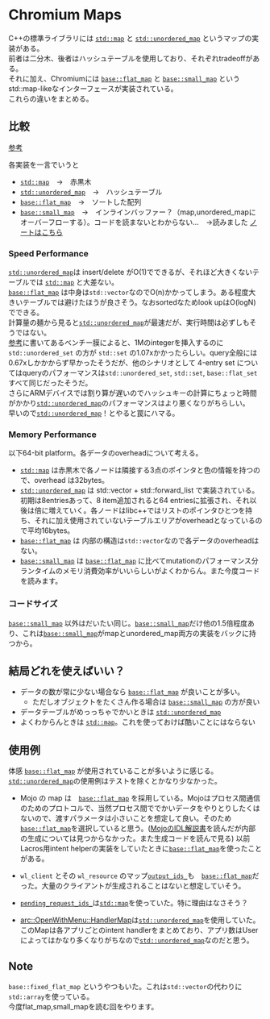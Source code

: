 # Chromium Maps

C++の標準ライブラリには [`std::map`](https://cpprefjp.github.io/reference/map/map.html) と [`std::unordered_map`](https://cpprefjp.github.io/reference/unordered_map/unordered_map.html) というマップの実装がある。  
前者は二分木、後者はハッシュテーブルを使用しており、それぞれtradeoffがある。  
それに加え、Chromiumには [`base::flat_map`](https://source.chromium.org/chromium/chromium/src/+/main:base/containers/flat_map.h) と [`base::small_map`](https://source.chromium.org/chromium/chromium/src/+/main:base/containers/small_map.h) というstd::map-likeなインターフェースが実装されている。  
これらの違いをまとめる。

## 比較
[参考](https://source.chromium.org/chromium/chromium/src/+/main:base/containers/README.md#Map%20and%20set%20details)

各実装を一言でいうと
- [`std::map`](https://cpprefjp.github.io/reference/map/map.html)　→　赤黒木
- [`std::unordered_map`](https://cpprefjp.github.io/reference/unordered_map/unordered_map.html)　→　ハッシュテーブル
- [`base::flat_map`](https://source.chromium.org/chromium/chromium/src/+/main:base/containers/flat_map.h)　→　ソートした配列
- [`base::small_map`](https://source.chromium.org/chromium/chromium/src/+/main:base/containers/small_map.h)　→　インラインバッファー？（map,unordered_mapにオーバーフローする）。コードを読まないとわからない…　→読みました [ノートはこちら](/lS4DQhxISa-bvzFelDKCcA)

### Speed Performance
[`std::unordered_map`](https://cpprefjp.github.io/reference/unordered_map/unordered_map.html)は insert/delete がO(1)でできるが、それほど大きくないテーブルでは [`std::map`](https://cpprefjp.github.io/reference/map/map.html) と大差ない。  
[`base::flat_map`](https://source.chromium.org/chromium/chromium/src/+/main:base/containers/flat_map.h) は中身は`std::vector`なのでO(n)かかってしまう。ある程度大きいテーブルでは避けたほうが良さそう。なおsortedなためlook upはO(logN)でできる。  
計算量の麺から見ると[`std::unordered_map`](https://cpprefjp.github.io/reference/unordered_map/unordered_map.html)が最速だが、実行時間は必ずしもそうではない。  
[参考](https://source.chromium.org/chromium/chromium/src/+/main:base/containers/README.md#std::unordered_map%20and%20std::unordered_set)に書いてあるベンチー膜によると、1Mのintegerを挿入するのに `std::unordered_set` の方が `std::set` の1.07xかかったらしい。query全般には0.67xしかかからず早かったそうだが、他のシナリオとして 4-entry set についてはqueryのパフォーマンスは`std::unordered_set`, `std::set`, `base::flat_set`すべて同じだったそうだ。  
さらにARMデバイスでは割り算が遅いのでハッシュキーの計算にちょっと時間がかかり[`std::unordered_map`](https://cpprefjp.github.io/reference/unordered_map/unordered_map.html)のパフォーマンスはより悪くなりがちらしい。  
早いので[`std::unordered_map`](https://cpprefjp.github.io/reference/unordered_map/unordered_map.html)！とやると罠にハマる。

### Memory Performance
以下64-bit platform。各データのoverheadについて考える。  
- [`std::map`](https://cpprefjp.github.io/reference/map/map.html) は赤黒木で各ノードは隣接する3点のポインタと色の情報を持つので、overhead は32bytes。
- [`std::unordered_map`](https://cpprefjp.github.io/reference/unordered_map/unordered_map.html) は std::vector + std::forward_list で実装されている。初期は8entriesあって、8 item追加されると64 entriesに拡張され、それ以後は倍に増えていく。各ノードはlibc++ではリストのポインタひとつを持ち、それに加え使用されていないテーブルエリアがoverheadとなっているので平均16bytes。
- [`base::flat_map`](https://source.chromium.org/chromium/chromium/src/+/main:base/containers/flat_map.h) は 内部の構造は`std::vector`なので各データのoverheadはない。
- [`base::small_map`](https://source.chromium.org/chromium/chromium/src/+/main:base/containers/small_map.h) は [`base::flat_map`](https://source.chromium.org/chromium/chromium/src/+/main:base/containers/flat_map.h) に比べてmutationのパフォーマンス分ランタイムのメモリ消費効率がいいらしいがよくわからん。また今度コードを読みます。

### コードサイズ
[`base::small_map`](https://source.chromium.org/chromium/chromium/src/+/main:base/containers/small_map.h) 以外はだいたい同じ。[`base::small_map`](https://source.chromium.org/chromium/chromium/src/+/main:base/containers/small_map.h)だけ他の1.5倍程度あり、これは[`base::small_map`](https://source.chromium.org/chromium/chromium/src/+/main:base/containers/small_map.h)がmapとunordered_map両方の実装をバックに持つから。


## 結局どれを使えばいい？
* データの数が常に少ない場合なら [`base::flat_map`](https://source.chromium.org/chromium/chromium/src/+/main:base/containers/flat_map.h) が良いことが多い。
  * ただしオブジェクトをたくさん作る場合は [`base::small_map`](https://source.chromium.org/chromium/chromium/src/+/main:base/containers/small_map.h) の方が良い
* データテーブルがめっっちゃでかいときは [`std::unordered_map`](https://cpprefjp.github.io/reference/unordered_map/unordered_map.html)
* よくわからんときは [`std::map`](https://cpprefjp.github.io/reference/map/map.html)。これを使っておけば酷いことにはならない

## 使用例
体感 [`base::flat_map`](https://source.chromium.org/chromium/chromium/src/+/main:components/arc/common/intent_helper/arc_intent_helper_mojo_delegate.h;l=44;drc=12be03159fe22cd4ef291e9561762531c2589539) が使用されていることが多いように感じる。  
[`std::unordered_map`](https://cpprefjp.github.io/reference/unordered_map/unordered_map.html)の使用例はテストを除くとかなり少なかった。

- Mojo の map は　[`base::flat_map`](https://source.chromium.org/chromium/chromium/src/+/main:components/arc/common/intent_helper/arc_intent_helper_mojo_delegate.h;l=44;drc=12be03159fe22cd4ef291e9561762531c2589539) を採用している。Mojoはプロセス間通信のためのプロトコルで、当然プロセス間ででかいデータをやりとりしたくはないので、渡すパラメータは小さいことを想定して良い。そのため[`base::flat_map`](https://source.chromium.org/chromium/chromium/src/+/main:components/arc/common/intent_helper/arc_intent_helper_mojo_delegate.h;l=44;drc=12be03159fe22cd4ef291e9561762531c2589539)を選択していると思う。([MojoのIDL解説書](https://chromium.googlesource.com/chromium/src/mojo/+/HEAD/public/tools/bindings/README.md)を読んだが内部の生成については見つからなかった。また生成コードを読んで見る)
以前Lacros用intent helperの実装をしていたときに[`base::flat_map`](https://source.chromium.org/chromium/chromium/src/+/main:components/arc/common/intent_helper/arc_intent_helper_mojo_delegate.h;l=44;drc=12be03159fe22cd4ef291e9561762531c2589539)を使ったことがある。
- `wl_client` とその `wl_resource` のマップ[`output_ids_`](https://source.chromium.org/chromium/chromium/src/+/main:components/exo/wayland/wayland_display_output.h;l=61;drc=ae0e89174260e68c0cbddca80dc9535624a9eeed)も　[`base::flat_map`](https://source.chromium.org/chromium/chromium/src/+/main:components/arc/common/intent_helper/arc_intent_helper_mojo_delegate.h;l=44;drc=12be03159fe22cd4ef291e9561762531c2589539)だった。大量のクライアントが生成されることはないと想定していそう。

- [`pending_request_ids_`](https://source.chromium.org/chromium/chromium/src/+/main:components/exo/wayland/zcr_ui_controls.cc;l=40;drc=a046ef85758c98df4e939b3060566e1604fb504a)は[`std::map`](https://cpprefjp.github.io/reference/map/map.html)を使っていた。特に理由はなさそう？
- [arc::OpenWithMenu::HandlerMap](https://source.chromium.org/chromium/chromium/src/+/main:chrome/browser/chromeos/arc/open_with_menu.h;l=32;drc=4a8573cb240df29b0e4d9820303538fb28e31d84)は[`std::unordered_map`](https://cpprefjp.github.io/reference/unordered_map/unordered_map.html)を使用していた。このMapは各アプリごとのintent handlerをまとめており、アプリ数はUserによってはかなり多くなりがちなので[`std::unordered_map`](https://cpprefjp.github.io/reference/unordered_map/unordered_map.html)なのだと思う。


## Note
`base::fixed_flat_map` というやつもいた。これは`std::vector`の代わりに`std::array`を使っている。  
今度flat_map,small_mapを読む回をやります。
